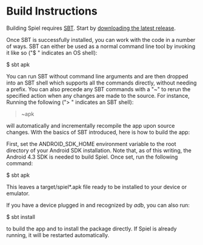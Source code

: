 # Build Instructions

Building Spiel requires [SBT](http://scala-sbt.org/). Start by [downloading the latest release](http://www.scala-sbt.org/release/docs/Getting-Started/Setup.html).

Once SBT is successfully installed, you can work with the code in a number of ways. SBT can either be used as a normal command line tool by invoking it like so ("$ " indicates an OS shell):

$ sbt apk

You can run SBT without command line arguments and are then dropped into an SBT shell which supports all the commands directly, without needing a prefix. You can also precede any SBT commands with a "~" to rerun the specified action when any changes are made to the source. For instance, Running the following ("> " indicates an SBT shell):

> ~apk

will automatically and incrementally recompile the app upon source changes. With the basics of SBT introduced, here is how to build the app:

First, set the ANDROID_SDK_HOME environment variable to the root directory of your Android SDK installation. Note that, as of this writing, the Android 4.3 SDK is needed to build Spiel. Once set, run the following command:

$ sbt apk

This leaves a target/spiel*.apk file ready to be installed to your device or emulator.

If you have a device plugged in and recognized by _adb_, you can also run:

$ sbt install

to build the app and to install the package directly. If Spiel is already running, it will be restarted automatically.
